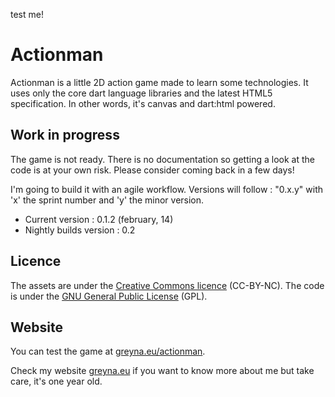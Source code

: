 test me!
# Actionman
Actionman is a little 2D action game made to learn some technologies.
It uses only the core dart language libraries and the latest HTML5 specification. In other words, it's canvas and dart:html powered.

## Work in progress
The game is not ready. There is no documentation so getting a look at the code is at your own risk. Please consider coming back in a few days!

I'm going to build it with an agile workflow. Versions will follow : "0.x.y" with 'x' the sprint number and 'y' the minor version.

 * Current version : 0.1.2 (february, 14)
 * Nightly builds version : 0.2

## Licence
The assets are under the [Creative Commons licence](http://creativecommons.org/licenses/by-nc/4.0/deed.fr) (CC-BY-NC).
The code is under the [GNU General Public License](http://www.gnu.org/licenses/) (GPL).

## Website
You can test the game at [greyna.eu/actionman](http://greyna.eu/actionman).

Check my website [greyna.eu](http://greyna.eu) if you want to know more about me but take care, it's one year old.
